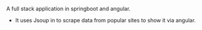 A full stack application in springboot and angular.
- It uses Jsoup in to scrape data from popular sites to show it via angular.
